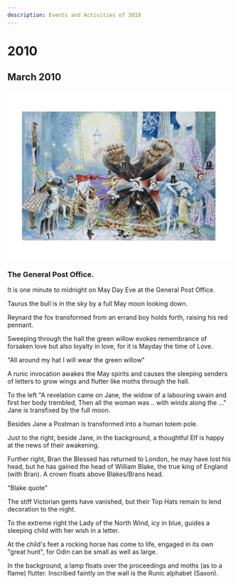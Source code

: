 ```yaml
---
description: Events and Activities of 2010
---
```


# 2010

## March 2010

![2009 CapitalA, Museum-of-London Project. A Study](../.gitbook/assets/2009-capitala-museum-of-london-project-a-study.jpg)

### The General Post Office. 

It is one minute to midnight on May Day Eve at the General Post Office.

Taurus the bull is in the sky by a full May moon looking down.

Reynard the fox transformed from an errand boy holds forth, raising his red pennant.

Sweeping through the hall the green willow evokes remembrance of forsaken love but also loyalty in love, for it is Mayday the time of Love.

"All around my hat I will wear the green willow"

A runic invocation awakes the May spirits and causes the sleeping senders of letters to grow wings and flutter like moths through the hall.

To the left "A revelation came on Jane, the widow of a labouring swain and first her body trembled, Then all the woman was .. with winds along the ..." Jane is transfixed by the full moon.

Besides Jane a Postman is transformed into a human totem pole.

Just to the right, beside Jane, in the background, a thoughtful Elf is happy at the news of their awakening.

Further right, Bran the Blessed has returned to London, he may have lost his head, but he has gained the head of William Blake, the true king of England \(with Bran\). A crown floats above Blakes/Brans head.

"Blake quote"

The stiff Victorian gents have vanished, but their Top Hats remain to lend decoration to the night.

To the extreme right the Lady of the North Wind, icy in blue, guides a sleeping child with her wish in a letter.

At the child's feet a rocking horse has come to life, engaged in its own "great hunt", for Odin can be small as well as large.

In the background, a lamp floats over the proceedings and moths \(as to a flame\) flutter. Inscribed faintly on the wall is the Runic alphabet \(Saxon\).



